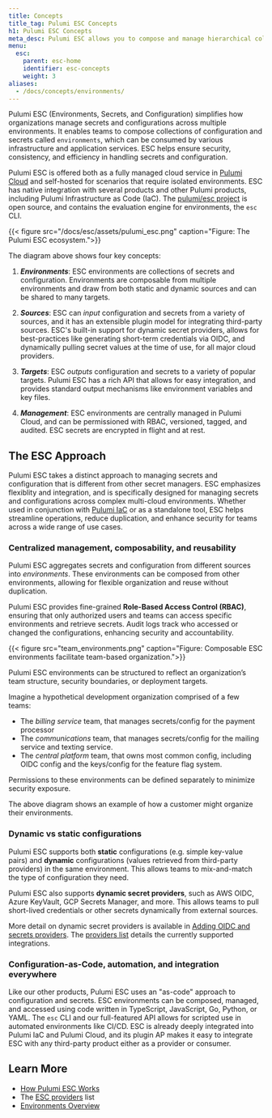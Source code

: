 ```yaml
---
title: Concepts
title_tag: Pulumi ESC Concepts
h1: Pulumi ESC Concepts
meta_desc: Pulumi ESC allows you to compose and manage hierarchical collections of configuration and secrets and consume them in various ways.
menu:
  esc:
    parent: esc-home
    identifier: esc-concepts
    weight: 3
aliases:
  - /docs/concepts/environments/
---
```


Pulumi ESC (Environments, Secrets, and Configuration) simplifies how organizations manage secrets and configurations across multiple environments. It enables teams to compose collections of configuration and secrets called `environments`, which can be consumed by various infrastructure and application services. ESC helps ensure security, consistency, and efficiency in handling secrets and configuration.

Pulumi ESC is offered both as a fully managed cloud service in [Pulumi Cloud](/docs/pulumi-cloud/) and self-hosted for scenarios that require isolated environments. ESC has native integration with several products and other Pulumi products, including Pulumi Infrastructure as Code (IaC). The [pulumi/esc project](https://github.com/pulumi/esc) is open source, and contains the evaluation engine for environments, the `esc` CLI.

{{< figure src="/docs/esc/assets/pulumi_esc.png" caption="Figure: The Pulumi ESC ecosystem.">}}

The diagram above shows four key concepts:

1. ***Environments***: ESC environments are collections of secrets and configuration. Environments are composable from multiple environments and draw from both static and dynamic sources and can be shared to many targets.

2. ***Sources***: ESC can *input* configuration and secrets from a variety of sources, and it has an extensible plugin model for integrating third-party sources. ESC's built-in support for dynamic secret providers, allows for best-practices like generating short-term credentials via OIDC, and dynamically pulling secret values at the time of use, for all major cloud providers.

3. ***Targets***: ESC *outputs* configuration and secrets to a variety of popular targets. Pulumi ESC has a rich API that allows for easy integration, and provides standard output mechanisms like environment variables and key files.

4. ***Management***: ESC environments are centrally managed in Pulumi Cloud, and can be permissioned with RBAC, versioned, tagged, and audited. ESC secrets are encrypted in flight and at rest.

## The ESC Approach

Pulumi ESC takes a distinct approach to managing secrets and configuration that is different from other secret managers. ESC emphasizes flexiblity and integration, and is specifically designed for managing secrets and configurations across complex multi-cloud environments. Whether used in conjunction with [Pulumi IaC](/docs/iac/) or as a standalone tool, ESC helps streamline operations, reduce duplication, and enhance security for teams across a wide range of use cases.

### Centralized management, composability, and reusability

Pulumi ESC aggregates secrets and configuration from different sources into *environments*. These environments can be composed from other environments, allowing for flexible organization and reuse without duplication.

Pulumi ESC provides fine-grained **Role-Based Access Control (RBAC)**, ensuring that only authorized users and teams can access specific environments and retrieve secrets. Audit logs track who accessed or changed the configurations, enhancing security and accountability.

{{< figure src="team_environments.png" caption="Figure: Composable ESC environments facilitate team-based organization.">}}

Pulumi ESC environments can be structured to reflect an organization’s team structure, security boundaries, or deployment targets.

Imagine a hypothetical development organization comprised of a few teams:

* The *billing service* team, that manages secrets/config for the payment processor
* The *communications* team, that manages secrets/config for the mailing service and texting service.
* The *central platform* team, that owns most common config, including OIDC config and the keys/config for the feature flag system.

Permissions to these environments can be defined separately to minimize security exposure.

The above diagram shows an example of how a customer might organize their environments.

### Dynamic vs static configurations

Pulumi ESC supports both **static** configurations (e.g. simple key-value pairs) and **dynamic** configurations (values retrieved from third-party providers) in the same environment. This allows teams to mix-and-match the type of configuration they need.

Pulumi ESC also supports **dynamic secret providers**, such as AWS OIDC, Azure KeyVault, GCP Secrets Manager, and more. This allows teams to pull short-lived credentials or other secrets dynamically from external sources.

More detail on dynamic secret providers is available in [Adding OIDC and secrets providers](/docs/esc/environments/working-with-environments/#adding-oidc-and-secrets-providers). The [providers list](/docs/esc/integrations/) details the currently supported integrations.

### Configuration-as-Code, automation, and integration everywhere

Like our other products, Pulumi ESC uses an "as-code" approach to configuration and secrets. ESC environments can be composed, managed, and accessed using code written in TypeScript, JavaScript, Go, Python, or YAML. The `esc` CLI and our full-featured API allows for scripted use in automated environments like CI/CD. ESC is already deeply integrated into Pulumi IaC and Pulumi Cloud, and its plugin AP makes it easy to integrate ESC with any third-party product either as a provider or consumer.

## Learn More

* [How Pulumi ESC Works](/docs/esc/concepts/how-esc-works)
* The [ESC providers](/docs/esc/integrations/) list
* [Environments Overview](/docs/esc/environments/)
